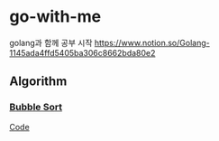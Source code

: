# go-with-me
golang과 함께 공부 시작
https://www.notion.so/Golang-1145ada4ffd5405ba306c8662bda80e2
## Algorithm
### [Bubble Sort](https://www.notion.so/Bubble-Sort-79b0455a359a49f699d35dc4c74a87fe)
[Code](https://github.com/mytkdals93/go-with-me/blob/main/sorting/bubble/bubble.go)